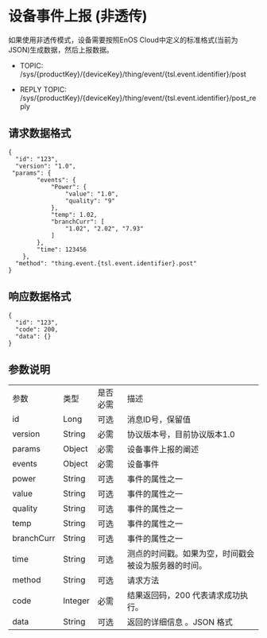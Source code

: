 # 设备事件上报 (非透传)

如果使用非透传模式，设备需要按照EnOS Cloud中定义的标准格式(当前为JSON)生成数据，然后上报数据。

- TOPIC: /sys/{productKey}/{deviceKey}/thing/event/{tsl.event.identifier}/post

- REPLY TOPIC: /sys/{productKey}/{deviceKey}/thing/event/{tsl.event.identifier}/post_reply

## 请求数据格式

```
{
  "id": "123",
  "version": "1.0",
 "params": {
		"events": {
			"Power": {
				"value": "1.0",
				"quality": "9"
			},
			"temp": 1.02,
			"branchCurr": [
				"1.02", "2.02", "7.93"
			]
		},
		"time": 123456
	},
  "method": "thing.event.{tsl.event.identifier}.post"
}

```

## 响应数据格式

```
{
  "id": "123",
  "code": 200,
  "data": {}
}
```

## 参数说明

<table>
  <tr>
    <td>参数 </td>
    <td>类型 </td>
    <td>是否必需 </td>
    <td>描述 </td>
  </tr>
  <tr>
    <td>id</td>
    <td>Long</td>
    <td>可选 </td>
    <td>消息ID号，保留值 </td>
  </tr>
  <tr>
    <td>version</td>
    <td>String</td>
    <td>必需 </td>
    <td>协议版本号，目前协议版本1.0</td>
  </tr>
  <tr>
    <td>params</td>
    <td>Object</td>
    <td>必需 </td>
    <td>设备事件上报的阐述 </td>
  </tr>
  <tr>
    <td>events</td>
    <td>Object</td>
    <td>必需 </td>
    <td>设备事件 </td>
  </tr>
  <tr>
    <td>power</td>
    <td>String</td>
    <td>可选 </td>
    <td>事件的属性之一 </td>
  </tr>
  <tr>
    <td>value</td>
    <td>String</td>
    <td>可选 </td>
    <td>事件的属性之一 </td>
  </tr>
  <tr>
    <td>quality</td>
    <td>String</td>
    <td>可选 </td>
    <td>事件的属性之一 </td>
  </tr>
  <tr>
    <td>temp</td>
    <td>String</td>
    <td>可选 </td>
    <td>事件的属性之一 </td>
  </tr>
  <tr>
    <td>branchCurr</td>
    <td>String</td>
    <td>可选 </td>
    <td>事件的属性之一 </td>
  </tr>
  <tr>
    <td>time</td>
    <td>String</td>
    <td>可选 </td>
    <td>测点的时间戳。如果为空，时间戳会被设为服务器的时间。 </td>
  </tr>
  <tr>
    <td>method</td>
    <td>String</td>
    <td>可选 </td>
    <td>请求方法 </td>
  </tr>
  <tr>
    <td>code</td>
    <td>Integer</td>
    <td>必需 </td>
    <td>结果返回码，200 代表请求成功执行。 </td>
  </tr>
  <tr>
    <td>data</td>
    <td>String</td>
    <td>可选 </td>
    <td>返回的详细信息 。JSON 格式 </td>
  </tr>
</table>
